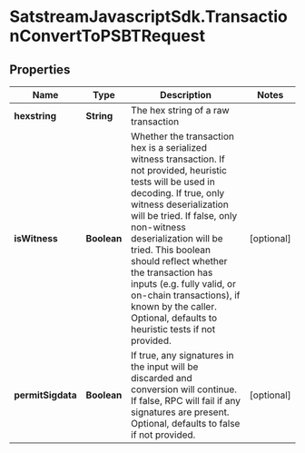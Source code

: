 # SatstreamJavascriptSdk.TransactionConvertToPSBTRequest

## Properties
Name | Type | Description | Notes
------------ | ------------- | ------------- | -------------
**hexstring** | **String** | The hex string of a raw transaction | 
**isWitness** | **Boolean** | Whether the transaction hex is a serialized witness transaction. If not provided, heuristic tests will be used in decoding. If true, only witness deserialization will be tried. If false, only non-witness deserialization will be tried. This boolean should reflect whether the transaction has inputs (e.g. fully valid, or on-chain transactions), if known by the caller. Optional, defaults to heuristic tests if not provided. | [optional] 
**permitSigdata** | **Boolean** | If true, any signatures in the input will be discarded and conversion will continue. If false, RPC will fail if any signatures are present. Optional, defaults to false if not provided. | [optional] 
